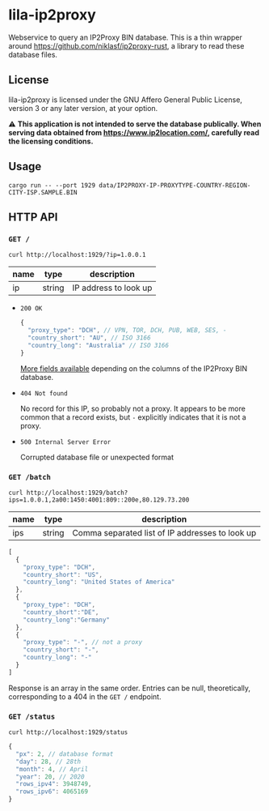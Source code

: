 lila-ip2proxy
=============

Webservice to query an IP2Proxy BIN database. This is a thin wrapper around
https://github.com/niklasf/ip2proxy-rust, a library to read these database
files.

License
-------

lila-ip2proxy is licensed under the GNU Affero General Public License, version 3
or any later version, at your option.

:warning: **This application is not intended to serve the database publically.
When serving data obtained from https://www.ip2location.com/, carefully
read the licensing conditions.**

Usage
-----

```
cargo run -- --port 1929 data/IP2PROXY-IP-PROXYTYPE-COUNTRY-REGION-CITY-ISP.SAMPLE.BIN
```

HTTP API
--------

### `GET /`

```
curl http://localhost:1929/?ip=1.0.0.1
```

name | type | description
--- | --- | ---
ip | string | IP address to look up

* `200 OK`

  ```javascript
  {
    "proxy_type": "DCH", // VPN, TOR, DCH, PUB, WEB, SES, -
    "country_short": "AU", // ISO 3166
    "country_long": "Australia" // ISO 3166
  }
  ```

  [More fields available](https://docs.rs/ip2proxy/1.0/ip2proxy/struct.Row.html)
  depending on the columns of the IP2Proxy BIN database.

* `404 Not found`

  No record for this IP, so probably not a proxy.
  It appears to be more common that a record exists, but `-` explicitly
  indicates that it is not a proxy.

* `500 Internal Server Error`

  Corrupted database file or unexpected format

### `GET /batch`

```
curl http://localhost:1929/batch?ips=1.0.0.1,2a00:1450:4001:809::200e,80.129.73.200
```

name | type | description
---- | --- | --
ips | string | Comma separated list of IP addresses to look up

```javascript
[
  {
    "proxy_type": "DCH",
    "country_short": "US",
    "country_long": "United States of America"
  },
  {
    "proxy_type": "DCH",
    "country_short":"DE",
    "country_long":"Germany"
  },
  {
    "proxy_type": "-", // not a proxy
    "country_short": "-",
    "country_long": "-"
  }
]
```

Response is an array in the same order. Entries can be null, theoretically,
corresponding to a 404 in the `GET /` endpoint.

### `GET /status`

```
curl http://localhost:1929/status
```

```javascript
{
  "px": 2, // database format
  "day": 28, // 28th
  "month": 4, // April
  "year": 20, // 2020
  "rows_ipv4": 3948749,
  "rows_ipv6": 4065169
}
```
